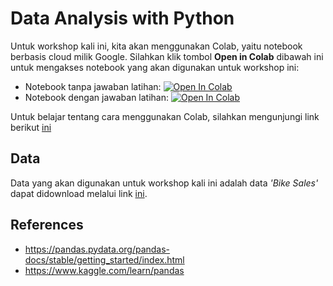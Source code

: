 # Data Analysis with Python

Untuk workshop kali ini, kita akan menggunakan Colab, yaitu notebook berbasis cloud milik Google. Silahkan klik tombol **Open in Colab** dibawah ini untuk mengakses notebook yang akan digunakan untuk workshop ini:

- Notebook tanpa jawaban latihan: [![Open In Colab](https://colab.research.google.com/assets/colab-badge.svg)](https://colab.research.google.com/github/richardcsuwandi/ppsd-coding-workshop/blob/main/template.ipynb)
- Notebook dengan jawaban latihan: [![Open In Colab](https://colab.research.google.com/assets/colab-badge.svg)](https://colab.research.google.com/github/richardcsuwandi/ppsd-coding-workshop/blob/main/demo.ipynb)

Untuk belajar tentang cara menggunakan Colab, silahkan mengunjungi link berikut [ini](https://colab.research.google.com/notebooks/welcome.ipynb?hl=id)

## Data
Data yang akan digunakan untuk workshop kali ini adalah data *'Bike Sales'* dapat didownload melalui link [ini](https://github.com/richardcsuwandi/ppsdcw2/blob/main/bike_sales.csv).

## References
- https://pandas.pydata.org/pandas-docs/stable/getting_started/index.html
- https://www.kaggle.com/learn/pandas
